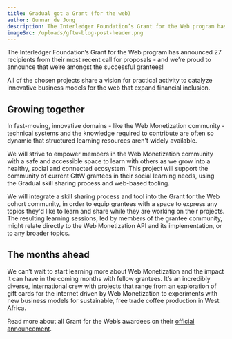 ```yaml
---
title: Gradual got a Grant (for the web)
author: Gunnar de Jong
description: The Interledger Foundation’s Grant for the Web program has announced 27 recipients from their most recent call for proposals - and we’re proud to announce that we’re amongst the successful grantees!
imageSrc: /uploads/gftw-blog-post-header.png
---
```


The Interledger Foundation’s Grant for the Web program has announced 27 recipients from their most recent call for proposals - and we’re proud to announce that we’re amongst the successful grantees!

All of the chosen projects share a vision for practical activity to catalyze innovative business models for the web that expand financial inclusion.

## Growing together

In fast-moving, innovative domains - like the Web Monetization community - technical systems and the knowledge required to contribute are often so dynamic that structured learning resources aren't widely available.

We will strive to empower members in the Web Monetization community with a safe and accessible space to learn with others as we grow into a healthy, social and connected ecosystem. This project will support the community of current GftW grantees in their social learning needs, using the Gradual skill sharing process and web-based tooling.

We will integrate a skill sharing process and tool into the Grant for the Web cohort community, in order to equip grantees with a space to express any topics they'd like to learn and share while they are working on their projects. The resulting learning sessions, led by members of the grantee community, might relate directly to the Web Monetization API and its implementation, or to any broader topics.

## The months ahead

We can’t wait to start learning more about Web Monetization and the impact it can have in the coming months with fellow grantees. It’s an incredibly diverse, international crew with projects that range from an exploration of gift cards for the internet driven by Web Monetization to experiments with new business models for sustainable, free trade coffee production in West Africa.

Read more about all Grant for the Web’s awardees on their [official announcement](https://www.grantfortheweb.org/blog/announcing-our-newest-cohort-of-awardees).
